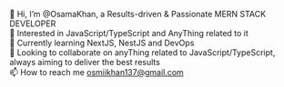 👋 Hi, I’m @OsamaKhan, a Results-driven & Passionate MERN STACK DEVELOPER <br>
👀 Interested in JavaScript/TypeScript and AnyThing related to it <br>
🌱 Currently learning NextJS, NestJS and DevOps <br>
💞️ Looking to collaborate on anyThing related to JavaScript/TypeScript, always aiming to deliver the best results <br>
📫 How to reach me osmiikhan137@gmail.com



<!--
**Osamakhan20/OsamaKhan20** is a ✨ _special_ ✨ repository because its `README.md` (this file) appears on your GitHub profile.

Here are some ideas to get you started:

- 🔭 I’m currently working on ...
- 🌱 I’m currently learning ...
- 👯 I’m looking to collaborate on ...
- 🤔 I’m looking for help with ...
- 💬 Ask me about ...
- 📫 How to reach me: ...
- 😄 Pronouns: ...



-->
